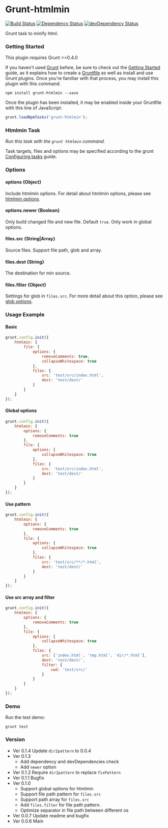 # Grunt-htmlmin

[![Build Status](https://travis-ci.org/poppinlp/grunt-htmlmin.png?branch=master)](https://travis-ci.org/poppinlp/grunt-htmlmin)
[![Dependency Status](https://david-dm.org/poppinlp/grunt-htmlmin.svg)](https://david-dm.org/poppinlp/grunt-htmlmin)
[![devDependency Status](https://david-dm.org/poppinlp/grunt-htmlmin/dev-status.svg)](https://david-dm.org/poppinlp/grunt-htmlmin#info=devDependencies)

Grunt task to minify html.

### Getting Started

This plugin requires Grunt >=0.4.0

If you haven't used [Grunt](http://gruntjs.com/) before, be sure to check out the [Getting Started](http://gruntjs.com/getting-started) guide, as it explains how to create a [Gruntfile](http://gruntjs.com/sample-gruntfile) as well as install and use Grunt plugins. Once you're familiar with that process, you may install this plugin with this command:

```shell
npm install grunt-htmlmin --save
```

Once the plugin has been installed, it may be enabled inside your Gruntfile with this line of JavaScript:

```js
grunt.loadNpmTasks('grunt-htmlmin');
```
### Htmlmin Task

_Run this task with the `grunt htmlmin` command._

Task targets, files and options may be specified according to the grunt [Configuring tasks](http://gruntjs.com/configuring-tasks) guide.

### Options

#### options {Object}

Include htmlmin options. For detail about htmlmin options, please see [htmlmin options](https://github.com/kangax/html-minifier#options-quick-reference).

#### options.newer {Boolean}

Only build changed file and new file. Default `true`. Only work in global options.

#### files.src {String|Array}

Source files. Support file path, glob and array.

#### files.dest {String}

The destination for min source.

#### files.filter {Object}

Settings for glob in `files.src`. For more detail about this option, please see [glob options](https://github.com/isaacs/node-glob#options).

### Usage Example

#### Basic

```js
grunt.config.init({
    htmlmin: {
        file: {
            options: {
                removeComments: true,
                collapseWhitespace: true
            },
            files: {
                src: 'test/src/index.html',
                dest: 'test/dest/'
            }
        }
    }
});
```

#### Global options

```js
grunt.config.init({
    htmlmin: {
        options: {
            removeComments: true
        },
        file: {
            options: {
                collapseWhitespace: true
            },
            files: {
                src: 'test/src/index.html',
                dest: 'test/dest/'
            }
        }
    }
});
```

#### Use pattern

```js
grunt.config.init({
    htmlmin: {
        options: {
            removeComments: true
        },
        file: {
            options: {
                collapseWhitespace: true
            },
            files: {
                src: 'test/src/**/*.html',
                dest: 'test/dest/'
            }
        }
    }
});
```

#### Use src array and filter

```js
grunt.config.init({
    htmlmin: {
        options: {
            removeComments: true
        },
        file: {
            options: {
                collapseWhitespace: true
            },
            files: {
                src: ['index.html', 'tmp.html', 'dir/*.html'],
                dest: 'test/dest/',
                filter: {
                    cwd: 'test/src/'
                }
            }
        }
    }
});
```

### Demo

Run the test demo:

```shell
grunt test
```

### Version

- Ver 0.1.4 Update `dir2pattern` to 0.0.4
- Ver 0.1.3
    - Add dependency and devDependencies check
    - Add `newer` option
- Ver 0.1.2 Require `dir2pattern` to replace `fixPattern`
- Ver 0.1.1 Bugfix
- Ver 0.1.0
    - Support global options for htmlmin
    - Support file path pattern for `files.src`
    - Support path array for `files.src`
    - Add `files.filter` for file path pattern.
    - Optimize separator in file path between different os
- Ver 0.0.7 Update readme and bugfix
- Ver 0.0.6 Main
